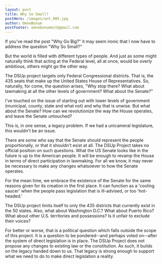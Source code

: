 ```yaml
---
layout: post
title: Why So Small?
postHero: /images/ant_005.jpg
author: OmneBonum
postFooter: omnebonumest@gmail.com
---
```

If you've read the post "Why Go Big?" it may seem ironic that I now have to address the question "Why So Small?"

But the world is filled with different types of people.  And just as some might naturally think that acting at the Federal level, all at once, would be overly ambitious, others might go the other way.

The DSUp project targets only Federal Congressional districts.  That is, the 435 seats that make up the United States House of Representatives.  So, naturally, for come, the question arises, "Why stop there?  What about lawmaking at all the other levels of government?  What about the Senate?"

I've touched on the issue of starting out with lower levels of government (municipal, county, state and what not) and why that is unwise.  But what about the Senate? How can we revolutionize the way the House operates, and leave the Senate untouched?

This is, in one sense, a legacy problem. If we had a unicameral legislature, this wouldn't be an issue.

There are some who say that the Senate should represent the people proportionally, or that it shouldn't exist at all. The DSUp Project takes no official position on such questions. What the US Senate looks like in the future is up to the American people.  It will be enough to revamp the House in terms of direct participation in lawmaking. For all we know, it may never be necessary to make any changes whatsoever to how the Senate operates.

For the mean time, we embrace the existence of the Senate for the same reasons given for its creation in the first place. It can function as a 'cooling saucer' when the people pass legislation that is ill-advised, or too 'hot-headed.'    

The DSUp project limits itself to only the 435 districts that currently exist in the 50 states.  Also, what about Washington D.C.?  What about Puerto Rico?  What about other U.S. territories and possessions?  Is it unfair to exclude their voices?

For better or worse, that is a political question which falls outside the scope of this project. It is a question to be pondered--and perhaps voted on--after the system of direct legislation is in place.  The DSUp Project does not propose any changes to existing law or the constitution. As such, it builds on the legacy handed down to us.  That legacy is strong enough to support what we need to do to make direct legislation a reality.   
